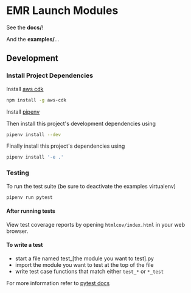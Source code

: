 # EMR Launch Modules

See the __docs/__!

And the __examples/__...

## Development

### Install Project Dependencies

Install [aws cdk](https://docs.aws.amazon.com/cdk/latest/guide/getting_started.html)
```sh
npm install -g aws-cdk
```

Install [pipenv](https://github.com/pypa/pipenv)

Then install this project's development dependencies using

```sh
pipenv install --dev
```

Finally install this project's dependencies using

```sh
pipenv install '-e .'
```


### Testing

To run the test suite (be sure to deactivate the examples virtualenv)
```sh
pipenv run pytest
```

#### After running tests

View test coverage reports by opening `htmlcov/index.html` in your web browser.

#### To write a test
* start a file named test_[the module you want to test].py
* import the module you want to test at the top of the file
* write test case functions that match either `test_*` or `*_test`

For more information refer to [pytest docs](https://docs.pytest.org/en/latest/getting-started.html)
